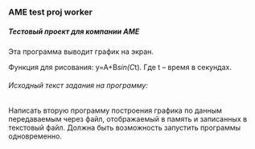 ### AME test proj worker
##### Тестовый проект для компании АМЕ  

Эта программа выводит график на экран.  

Функция для рисования: y=A+B*sin(C*t). Где t – время в секундах. 

###### Исходный текст задания на программу:  

Написать вторую программу построения графика по данным передаваемым через файл, отображаемый в память и записанных в текстовый файл. Должна быть возможность запустить программы одновременно.
